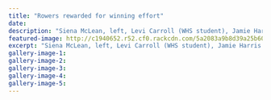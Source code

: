 ```yaml
---
title: "Rowers rewarded for winning effort"
date: 
description: "Siena McLean, left, Levi Carroll (WHS student), Jamie Harris and Blake Hogan after winning their U20 & U17 categories at the Billy Webb Challenge..."
featured-image: http://c1940652.r52.cf0.rackcdn.com/5a2083a9b8d39a25b6000c36/Levi-Carroll-billy-webb-chall-chron-1-dec.jpg
excerpt: "Siena McLean, left, Levi Carroll (WHS student), Jamie Harris and Blake Hogan after winning their Under 20 and Under 17 categories at the Billy Webb Challenge."
gallery-image-1: 
gallery-image-2: 
gallery-image-3: 
gallery-image-4: 
gallery-image-5: 
---
```

